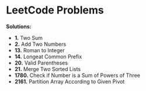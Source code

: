 # LeetCode Problems

**Solutions:**

- **1.** Two Sum
- **2.** Add Two Numbers
- **13.** Roman to Integer
- **14.** Longeat Common Prefix
- **20.** Valid Parentheses
- **21.** Merge Two Sorted Lists
- **1780.** Check if Number is a Sum of Powers of Three
- **2161.** Partition Array According to Given Pivot